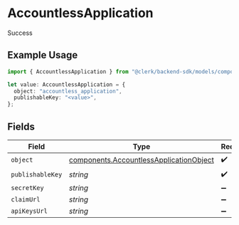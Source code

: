 # AccountlessApplication

Success

## Example Usage

```typescript
import { AccountlessApplication } from "@clerk/backend-sdk/models/components";

let value: AccountlessApplication = {
  object: "accountless_application",
  publishableKey: "<value>",
};
```

## Fields

| Field                                                                                              | Type                                                                                               | Required                                                                                           | Description                                                                                        |
| -------------------------------------------------------------------------------------------------- | -------------------------------------------------------------------------------------------------- | -------------------------------------------------------------------------------------------------- | -------------------------------------------------------------------------------------------------- |
| `object`                                                                                           | [components.AccountlessApplicationObject](../../models/components/accountlessapplicationobject.md) | :heavy_check_mark:                                                                                 | N/A                                                                                                |
| `publishableKey`                                                                                   | *string*                                                                                           | :heavy_check_mark:                                                                                 | N/A                                                                                                |
| `secretKey`                                                                                        | *string*                                                                                           | :heavy_minus_sign:                                                                                 | N/A                                                                                                |
| `claimUrl`                                                                                         | *string*                                                                                           | :heavy_minus_sign:                                                                                 | N/A                                                                                                |
| `apiKeysUrl`                                                                                       | *string*                                                                                           | :heavy_minus_sign:                                                                                 | N/A                                                                                                |